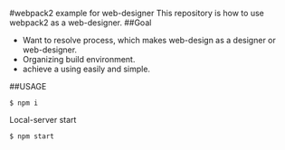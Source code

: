 #webpack2 example for web-designer
This repository is how to use webpack2 as a web-designer.
##Goal
- Want to resolve process, which makes web-design as a designer or web-designer.
- Organizing build environment.
- achieve a using easily and simple.

##USAGE
```
$ npm i
```
Local-server start
```
$ npm start
```
